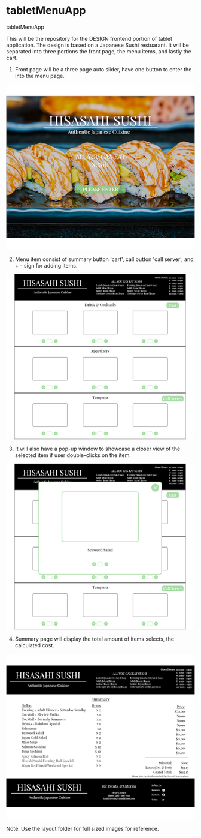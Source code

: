 # tabletMenuApp
tabletMenuApp

This will be the repository for the DESIGN frontend portion of tablet application. The design is based on a Japanese Sushi restuarant. It will be separated into three portions the front page, the menu items, and lastly the cart. 

1) Front page will be a three page auto slider, have one button to enter the into the menu page.
<img src= "githubRef/frontPage.jpg">

2) Menu item consist of summary button 'cart', call button 'call server', and + - sign for adding items. 
<img src= "githubRef/menuPage.jpg">

3) It will also have a pop-up window to showcase a closer view of the selected item if user double-clicks on the item.
<img src= "githubRef/pop-upScreen.png.jpg">

4) Summary page will display the total amount of items selects, the calculated cost.
<img src= "githubRef/summaryPage.png.jpg">


Note: Use the layout folder for full sized images for reference.
